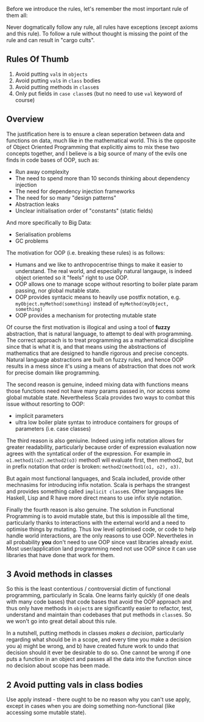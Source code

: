 
Before we introduce the rules, let's remember the most important rule of them all:

Never dogmatically follow any rule, all rules have exceptions (except axioms and this rule). To follow a rule without thought is missing the point of the rule and can result in "cargo cults".

## Rules Of Thumb

1. Avoid putting `val`s in `objects`
2. Avoid putting `val`s in `class` bodies
3. Avoid putting methods in `class`es
4. Only put fields in `case class`es (but no need to use `val` keyword of course)

## Overview

The justification here is to ensure a clean seperation between data and functions on data, much like in the mathematical world. This is the opposite of Object Oriented Programming that explicitly aims to mix these two concepts together, and I believe is a big source of many of the evils one finds in code bases of OOP, such as:

 - Run away complexity
 - The need to spend more than 10 seconds thinking about dependency injection
 - The need for dependency injection frameworks
 - The need for so many "design patterns"
 - Abstraction leaks
 - Unclear initialisation order of "constants" (static fields)

And more specifically to Big Data:

 - Serialisation problems
 - GC problems

The motivation for OOP (i.e. breaking these rules) is as follows:

 - Humans and we like to anthropocentrise things to make it easier to understand.  The real world, and especially natural langauge, is indeed object oriented so it "feels" right to use OOP.
 - OOP allows one to manage scope without resorting to boiler plate param passing, nor global mutable state.
 - OOP provides syntacic means to heavily use postfix notation, e.g. `myObject.myMethod(something)` instead of `myMethod(myObject, something)`
 - OOP provides a mechanism for protecting mutable state

Of course the first motivation is illogical and using a tool of **fuzzy** abstraction, that is natural language, to attempt to deal with programming.  The correct approach is to treat programming as a mathematical discipline since that is what it is, and that means using the abstractions of mathematics that are designed to handle rigorous and precise concepts.  Natural language abstractions are built on fuzzy rules, and hence OOP results in a mess since it's using a means of abstraction that does not work for precise domain like programming.

The second reason is genuine, indeed mixing data with functions means those functions need not have many params passed in, nor access some global mutable state. Nevertheless Scala provides two ways to combat this issue without resorting to OOP:

 - implicit parameters
 - ultra low boiler plate syntax to introduce containers for groups of parameters (i.e. case classes)

The third reason is also geniuine. Indeed using infix notation allows for greater readability, particularly because order of expression evaluation now agrees with the syntatical order of the expression. For example in `o1.method1(o2).method2(o3)` method1 will evaluate first, then method2, but in prefix notation that order is broken: `method2(method1(o1, o2), o3)`.

But again most functional languages, and Scala included, provide other mechnasims for introducing infix notation. Scala is perhaps the strangest and provides something called `implicit class`es. Other languages like Haskell, Lisp and R have more direct means to use infix style notation.

Finally the fourth reason is also genuine.  The solution in Functional Programming is to avoid mutable state, but this is impossible all the time, particularly thanks to interactions with the external world and a need to optimise things by mutating.  Thus low level optimised code, or code to help handle world interactions, are the only reasons to use OOP.  Nevertheles in all probability **you** don't need to use OOP since vast libraries already exist.  Most user/application land programming need not use OOP since it can use libraries that have done that work for them.

## 3 Avoid methods in classes

So this is the least contentious / controversial dictim of functional programming, particularly in Scala.  One learns fairly quickly (if one deals with many code bases) that code bases that avoid the OOP approach and thus only have methods in `object`s are significantly easier to refactor, test, understand and maintain than codebases that put methods in `class`es.  So we won't go into great detail about this rule.

In a nutshell, putting methods in classes *makes a decision*, particularly regarding what should be in a scope, and every time you make a decision you a) might be wrong, and b) have created future work to undo that decision should it ever be desirable to do so.  One cannot be wrong if one puts a function in an object and passes all the data into the function since no decision about scope has been made.

## 2 Avoid putting vals in class bodies

Use apply instead - there ought to be no reason why you can't use apply, except in cases when you are doing something non-functional (like accessing some mutable state).

